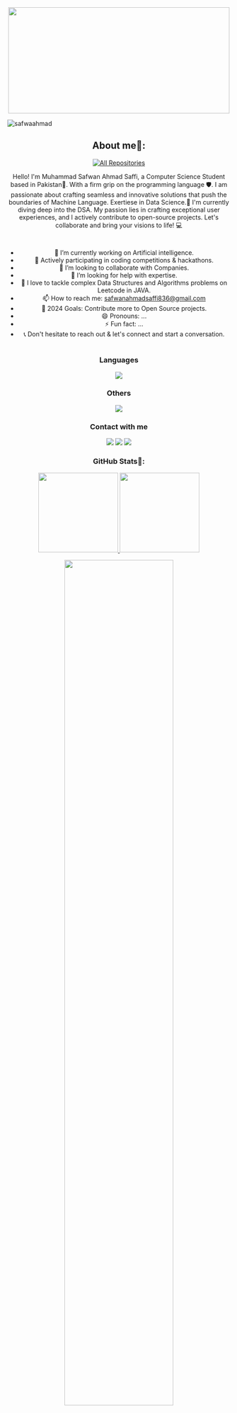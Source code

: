   </h1>
</div>
<div align="center">
  <img src="https://media.giphy.com/media/dWesBcTLavkZuG35MI/giphy.gif" width="500" height="240"/>
  <!--[![committers.top badge](https://user-badge.committers.top/pakistan/safwaahmad.svg)](https://user-badge.committers.top/pakistan/safwaahmad)-->
<p align="left"> <img src="https://komarev.com/ghpvc/?username=safwaahmad&label=Profile%20views&color=0e75b6&style=flat" alt="safwaahmad" /> </p>


## About me💬: 
<div align="center">
  <a href="https://profile-summary-for-github.com/user/safwaahmad"><img alt="All Repositories" title="Detailed GitHub Statistics" src="https://custom-icon-badges.demolab.com/badge/Detailed%20GitHub%20Statistics-1F222E?style=for-the-badge&logoColor=white&logo=repo"/></a>
</div>


Hello! I'm Muhammad Safwan Ahmad Saffi, a Computer Science Student based in Pakistan👋. With a firm grip on the programming language 🛡️. I am passionate about crafting seamless and innovative solutions that push the boundaries of Machine Language. Exertiese in Data Science.🤖 I'm currently diving deep into the DSA. My passion lies in crafting exceptional user experiences, and I actively contribute to open-source projects. Let's collaborate and bring your visions to life! 💻

#
 
 
- 🔭 I’m currently working on Artificial intelligence.
- 🌱 Actively participating in coding competitions & hackathons.
- 👯 I’m looking to collaborate with Companies.
- 🤔 I’m looking for help with expertise.
- 🌱 I love to tackle complex Data Structures and Algorithms problems on Leetcode in JAVA.
- 📫 How to reach me: [safwanahmadsaffi836@gmail.com](safwanahmadsaffi836@gmail.com)
- 🥅 2024 Goals: Contribute more to Open Source projects.
- 😄 Pronouns: ...
- ⚡ Fun fact: ...
- 📞 Don't hesitate to reach out & let's connect and start a conversation.
#

### Languages
<a href="https://github.com/Safwaahmad">
<div align="center">
       <img src="https://skillicons.dev/icons?i=js,php,cpp,java,python,&perline=4" /> 
</div>
</a>

</td><td valign="top" width="25%">

  
### Others
<a href="https://github.com/Safwaahmad">
<div align="center">
       <img src="https://skillicons.dev/icons?i=git,github,npm,figma,vscode,postman,netlify,vite,vercel,heroku,discord,stackoverflow,vscodeqt&perline=4" /> 
</div>
</a>
</td>
</tr></table>


 ### Contact with me
<div align="center">
       <a href="https://www.linkedin.com/in/safwan-ahmad-saffi/" target="_blank"><img src="https://img.shields.io/badge/-Safwan ahmad-0077B5?style=flat&logo=Linkedin&logoColor=white"/></a>
    <a target="_blank" href="mailto:safwanahmadsaffi836@gmail.com"><img src="https://img.shields.io/badge/-safwanahmadsaffi836@gmail.com-D14836?style=flat&logo=Gmail&logoColor=white"/></a>
    <a href="https://leetcode.com/u/safwanasaffi/" target="_blank"><img src="https://img.shields.io/badge/-Safwan ahmad-FFA116?style=flat&logo=LeetCode&logoColor=white"/></a>
  
</div>



 ### GitHub Stats💬: 
 
<p align="center">
    <a href="https://github.com/safwaahmad">
<img height="180em" src="https://github-readme-stats-git-masterrstaa-rickstaa.vercel.app/api?username=safwaahmad&show_icons=true&theme=algolia&include_all_commits=true&count_private=true&hide_border=true"/>
        <img height="180em" src="https://github-readme-stats-eight-theta.vercel.app/api/top-langs/?username=safwaahmad&langs_count=12&layout=compact&langs_count=8&theme=algolia&include_all_commits=true&count_private=true&hide_border=true" />
    </a>
</p>
 <p align="center">
   <a href="https://github.com/safwaahmad"> 
     <img width="70%" src="https://github-readme-streak-stats.herokuapp.com/?user=safwaahmad&theme=algolia&hide_border=true" /> 
   </a>  
 </p>
